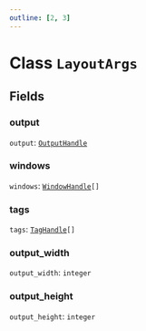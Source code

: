 ```yaml
---
outline: [2, 3]
---
```


# Class `LayoutArgs`




## Fields

### output

`output`: <code><a href="/classes/OutputHandle">OutputHandle</a></code>



### windows

`windows`: <code><a href="/classes/WindowHandle">WindowHandle</a>[]</code>



### tags

`tags`: <code><a href="/classes/TagHandle">TagHandle</a>[]</code>



### output_width

`output_width`: <code>integer</code>



### output_height

`output_height`: <code>integer</code>




